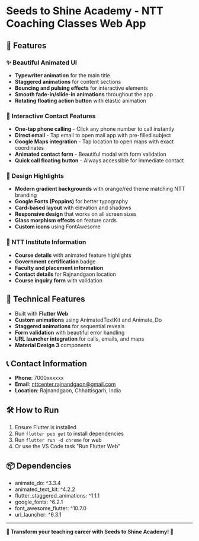 # Seeds to Shine Academy - NTT Coaching Classes Web App

## 🌟 Features

### ✨ Beautiful Animated UI
- **Typewriter animation** for the main title
- **Staggered animations** for content sections
- **Bouncing and pulsing effects** for interactive elements
- **Smooth fade-in/slide-in animations** throughout the app
- **Rotating floating action button** with elastic animation

### 📱 Interactive Contact Features
- **One-tap phone calling** - Click any phone number to call instantly
- **Direct email** - Tap email to open mail app with pre-filled subject
- **Google Maps integration** - Tap location to open maps with exact coordinates
- **Animated contact form** - Beautiful modal with form validation
- **Quick call floating button** - Always accessible for immediate contact

### 🎨 Design Highlights
- **Modern gradient backgrounds** with orange/red theme matching NTT branding
- **Google Fonts (Poppins)** for better typography
- **Card-based layout** with elevation and shadows
- **Responsive design** that works on all screen sizes
- **Glass morphism effects** on feature cards
- **Custom icons** using FontAwesome

### 🏫 NTT Institute Information
- **Course details** with animated feature highlights
- **Government certification** badge
- **Faculty and placement information**
- **Contact details** for Rajnandgaon location
- **Course inquiry form** with validation

## 🚀 Technical Features
- Built with **Flutter Web**
- **Custom animations** using AnimatedTextKit and Animate_Do
- **Staggered animations** for sequential reveals
- **Form validation** with beautiful error handling
- **URL launcher integration** for calls, emails, and maps
- **Material Design 3** components

## 📞 Contact Information
- **Phone**: 7000xxxxxx
- **Email**: nttcenter.rajnandgaon@gmail.com
- **Location**: Rajnandgaon, Chhattisgarh, India

## 🛠 How to Run
1. Ensure Flutter is installed
2. Run `flutter pub get` to install dependencies
3. Run `flutter run -d chrome` for web
4. Or use the VS Code task "Run Flutter Web"

## 📦 Dependencies
- animate_do: ^3.3.4
- animated_text_kit: ^4.2.2
- flutter_staggered_animations: ^1.1.1
- google_fonts: ^6.2.1
- font_awesome_flutter: ^10.7.0
- url_launcher: ^6.3.1

---

**🌟 Transform your teaching career with Seeds to Shine Academy! 🌟**
